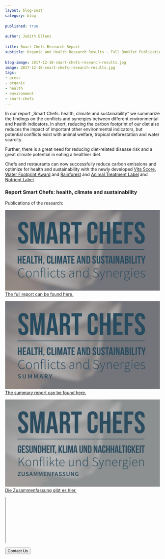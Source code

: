```yaml
---
layout: blog-post
category: blog

published: true

author: Judith Ellens

title: Smart Chefs Research Report
subtitle: Organic and Health Research Results - Full Booklet Publication

blog-image: 2017-12-18-smart-chefs-research-results.jpg
image: 2017-12-18-smart-chefs-research-results.jpg
tags:
- press
- organic
- health
- environment
- smart-chefs
---
```


In our report „Smart Chefs: health, climate and sustainability“ we summarize the findings on the conflicts and synergies between different environmental and health indicators. In short, reducing the carbon footprint of our diet also reduces the impact of important other environmental indicators, but potential conflicts exist with animal welfare, tropical deforestation and water scarcity.

Further, there is a great need for reducing diet-related disease risk and a great climate potential in eating a healthier diet.

Chefs and restaurants can now successfully reduce carbon emissions and optimize for health and sustainability with the newly developed <a href="/foodprint/vita-score">Vita Score</a>, <a href="/foodprint/environmental-footprints#water">Water Footprint Award</a> and <a href="/foodprint/environmental-footprints#forest">Rainforest</a> and <a href="/foodprint/environmental-footprints#animal">Animal Treatment Label</a> and <a href="/foodprint/vita-score#nutrition">Nutrient Label</a>.

### Report Smart Chefs: health, climate and sustainability

Publications of the research:

[![pub](/assets/smart-chefs/links/Smart-Chefs.jpg "Publication Eaternity Full")][fullreport]
[The full report can be found here.][fullreport]

[![pub](/assets/smart-chefs/links/Smart-Chefs-Comp.jpg "Publication Eaternity Summary")][summary]
[The summary report can be found here.][summary]

[![pub](/assets/smart-chefs/links/Smart-Chefs-Comp-De.jpg "Publikation Eaternity Zusammenfassung")][summary-de]
[Die Zusammenfassung gibt es hier.][summary-de]

<div class="row push-bottom">
  <div class="col-xs-12 text-center">
		<hr width="1" size="500" style="width:1px;background-color:#333;height:150px">
    <a href="/contact"><button>Contact Us</button></a>
  </div>
</div>

[fullreport]: http://www.eaternity.org/assets/smart-chefs/2017-12-17-Smart-Chefs-Booklet-double-page.pdf
[summary]: http://www.eaternity.org/assets/smart-chefs/2018-09-06-Eaternity-Compilation.pdf
[summary-de]: http://www.eaternity.org/assets/smart-chefs/2018-09-06-Eaternity-Compilation-German.pdf
